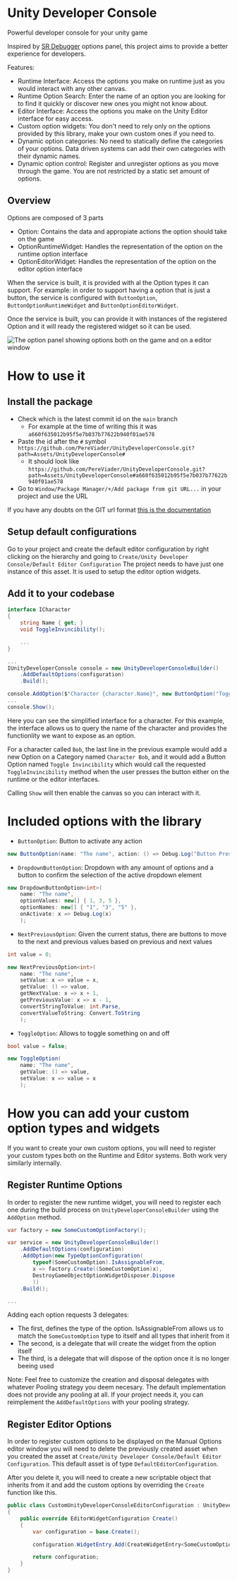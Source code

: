 # Unity Developer Console
Powerful developer console for your unity game

Inspired by [SR Debugger](https://www.stompyrobot.uk/tools/srdebugger/) options panel, this project aims to provide a better experience for developers.

Features:
- Runtime Interface: Access the options you make on runtime just as you would interact with any other canvas.
- Runtime Option Search: Enter the name of an option you are looking for to find it quickly or discover new ones you might not know about.
- Editor Interface: Access the options you make on the Unity Editor interface for easy access.
- Custom option widgets: You don't need to rely only on the options provided by this library, make your own custom ones if you need to.
- Dynamic option categories: No need to statically define the categories of your options. Data driven systems can add their own categories with their dynamic names.
- Dynamic option control: Register and unregister options as you move through the game. You are not restricted by a static set amount of options.

## Overview

Options are composed of 3 parts

- Option: Contains the data and appropiate actions the option should take on the game
- OptionRuntimeWidget: Handles the representation of the option on the runtime option interface
- OptionEditorWidget: Handles the representation of the option on the editor option interface

When the service is built, it is provided with al the Option types it can support. For example: in order to support having a option that is just a button, the service
is configured with `ButtonOption`, `ButtonOptionRuntimeWidget` and `ButtonOptionEditorWidget`.

Once the service is built, you can provide it with instances of the registered Option and it will ready the registered widget so it can be used.

![The option panel showing options both on the game and on a editor window](Images/Example1.png?raw=true)

# How to use it

## Install the package

- Check which is the latest commit id on the `main` branch
    - For example at the time of writing this it was `a660f635012b95f5e7b037b77622b940f01ae578`
- Paste the id after the `#` symbol `https://github.com/PereViader/UnityDeveloperConsole.git?path=Assets/UnityDeveloperConsole#`
    - It should look like `https://github.com/PereViader/UnityDeveloperConsole.git?path=Assets/UnityDeveloperConsole#a660f635012b95f5e7b037b77622b940f01ae578`
- Go to `Window/Package Manager/+/Add package from git URL...` in your project and use the URL 

If you have any doubts on the GIT url format [this is the documentation](https://docs.unity3d.com/Manual/upm-git.html)

## Setup default configurations

Go to your project and create the default editor configuration by right clicking on the hierarchy and going to `Create/Unity Developer Console/Default Editor Configuration`
The project needs to have just one instance of this asset. It is used to setup the editor option widgets.

## Add it to your codebase

```c#
interface ICharacter
{
    string Name { get; }
    void ToggleInvincibility();

    ...
}

...
IUnityDeveloperConsole console = new UnityDeveloperConsoleBuilder()
    .AddDefaultOptions(configuration)
    .Build();

console.AddOption($"Character {character.Name}", new ButtonOption("Toggle Invincibility", character.ToggleInvincibility));
...
console.Show();
```

Here you can see the simplified interface for a character. For this example, the interface allows us to query the name of the character and provides the functionlity we want to expose as an option.

For a character called `Bob`, the last line in the previous example would add a new Option on a Category named `Character Bob`, and it would add a Button Option named `Toggle Invincibility` which would call the requested `ToggleInvincibility` method when the user presses the button either on the runtime or the editor interfaces.

Calling `Show` will then enable the canvas so you can interact with it.

# Included options with the library

- `ButtonOption`: Button to activate any action
```c#
new ButtonOption(name: "The name", action: () => Debug.Log("Button Pressed"))
```

- `DropdownButtonOption`: Dropdown with any amount of options and a button to confirm the selection of the active dropdown element
```c#
new DropdownButtonOption<int>(
    name: "The name", 
    optionValues: new[] { 1, 3, 5 }, 
    optionNames: new[] { "1", "3", "5" }, 
    onActivate: x => Debug.Log(x)
    );
```

- `NextPreviousOption`: Given the current status, there are buttons to move to the next and previous values based on previous and next values 
```c#
int value = 0;

new NextPreviousOption<int>(
    name: "The name",
    setValue: x => value = x,
    getValue: () => value,
    getNextValue: x => x + 1,
    getPreviousValue: x => x - 1,
    convertStringToValue: int.Parse,
    convertValueToString: Convert.ToString
    );
```

- `ToggleOption`: Allows to toggle something on and off
```c#
bool value = false;

new ToggleOption(
    name: "The name",
    getValue: () => value,
    setValue: x => value = x
    );
```


# How you can add your custom option types and widgets

If you want to create your own custom options, you will need to register your custom types both on the Runtime and Editor systems. Both work very similarly internally.

## Register Runtime Options

In order to register the new runtime widget, you will need to register each one during the build process on `UnityDeveloperConsoleBuilder` using the `AddOption` method.

```c#
var factory = new SomeCustomOptionFactory();

var service = new UnityDeveloperConsoleBuilder()
    .AddDefaultOptions(configuration)
    .AddOption(new TypeOptionConfiguration(
        typeof(SomeCustomOption).IsAssignableFrom,
        x => factory.Create((SomeCustomOption)x),
        DestroyGameObjectOptionWidgetDisposer.Dispose
        ))
    .Build();

...
```

Adding each option requests 3 delegates:
- The first, defines the type of the option. IsAssignableFrom allows us to match the `SomeCustomOption` type to itself and all types that inherit from it
- The second, is a delegate that will create the widget from the option itself
- The third, is a delegate that will dispose of the option once it is no longer beeing used

Note: Feel free to customize the creation and disposal delegates with whatever Pooling strategy you deem necesary. The default implementation does not provide any pooling at all. If your project needs it, you can reimplement the `AddDefaultOptions` with your pooling strategy.

## Register Editor Options

In order to register custom options to be displayed on the Manual Options editor window you will need to delete the previously created asset when you created the asset at `Create/Unity Developer Console/Default Editor Configuration`. This default asset is of type `DefaultEditorConfiguration`.

After you delete it, you will need to create a new scriptable object that inherits from it and add the custom options by overriding the `Create` function like this.


```c#
public class CustomUnityDeveloperConsoleEditorConfiguration : UnityDeveloperConsole.EditorPlugin.DefaultEditorConfiguration
{
    public override EditorWidgetConfiguration Create()
    {
        var configuration = base.Create();

        configuration.WidgetEntry.Add(CreateWidgetEntry<SomeCustomOption>(x => new SomeCustomOptionEditorWidget(x)));

        return configuration;
    }
}
```
